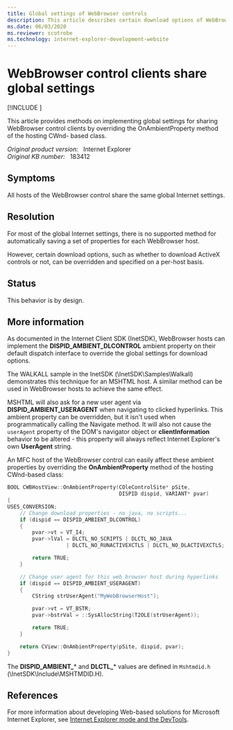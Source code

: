```yaml
---
title: Global settings of WebBrowser controls
description: This article describes certain download options of WebBrowser can be set to be global and overwritten and shared on each client.
ms.date: 06/03/2020
ms.reviewer: scotrobe
ms.technology: internet-explorer-development-website
---
```

# WebBrowser control clients share global settings

[!INCLUDE [](../../../includes/browsers-important.md)]

This article provides methods on implementing global settings for sharing WebBrowser control clients by overriding the OnAmbientProperty method of the hosting CWnd- based class.

_Original product version:_ &nbsp; Internet Explorer  
_Original KB number:_ &nbsp; 183412

## Symptoms

All hosts of the WebBrowser control share the same global Internet settings.

## Resolution

For most of the global Internet settings, there is no supported method for automatically saving a set of properties for each WebBrowser host.

However, certain download options, such as whether to download ActiveX controls or not, can be overridden and specified on a per-host basis.

## Status

This behavior is by design.

## More information

As documented in the Internet Client SDK (InetSDK), WebBrowser hosts can implement the **DISPID_AMBIENT_DLCONTROL** ambient property on their default dispatch interface to override the global settings for download options.

The WALKALL sample in the InetSDK (\InetSDK\Samples\Walkall) demonstrates this technique for an MSHTML host. A similar method can be used in WebBrowser hosts to achieve the same effect.

MSHTML will also ask for a new user agent via **DISPID_AMBIENT_USERAGENT** when navigating to clicked hyperlinks. This ambient property can be overridden, but it isn't used when programmatically calling the Navigate method. It will also not cause the `userAgent` property of the DOM's navigator object or **clientInformation** behavior to be altered - this property will always reflect Internet Explorer's own **UserAgent** string.

An MFC host of the WebBrowser control can easily affect these ambient properties by overriding the **OnAmbientProperty** method of the hosting CWnd-based class:

```cpp
BOOL CWBHostView::OnAmbientProperty(COleControlSite* pSite,
                                    DISPID dispid, VARIANT* pvar)
{
USES_CONVERSION;
    // Change download properties - no java, no scripts...
    if (dispid == DISPID_AMBIENT_DLCONTROL)
    {
        pvar->vt = VT_I4;
        pvar->lVal = DLCTL_NO_SCRIPTS | DLCTL_NO_JAVA
                   | DLCTL_NO_RUNACTIVEXCTLS | DLCTL_NO_DLACTIVEXCTLS;

        return TRUE;
    }

    // Change user agent for this web browser host during hyperlinks
    if (dispid == DISPID_AMBIENT_USERAGENT)
    {
        CString strUserAgent("MyWebBrowserHost");

        pvar->vt = VT_BSTR;
        pvar->bstrVal = ::SysAllocString(T2OLE(strUserAgent));

        return TRUE;
    }

    return CView::OnAmbientProperty(pSite, dispid, pvar);
}
```

The **DISPID_AMBIENT_*** and **DLCTL_*** values are defined in `Mshtmdid.h` (\InetSDK\Include\MSHTMDID.H).

## References

For more information about developing Web-based solutions for Microsoft Internet Explorer, see [Internet Explorer mode and the DevTools](/microsoft-edge/devtools-guide-chromium/ie-mode).
